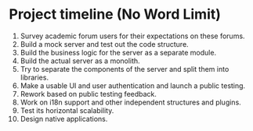 # Project timeline (No Word Limit)

<!-- How do you see the completion of the project unfolding? -->

1. Survey academic forum users for their expectations on these forums.
1. Build a mock server and test out the code structure.
1. Build the business logic for the server as a separate module.
1. Build the actual server as a monolith.
1. Try to separate the components of the server and split them into libraries.
1. Make a usable UI and user authentication and launch a public testing.
1. Rework based on public testing feedback.
1. Work on i18n support and other independent structures and plugins.
1. Test its horizontal scalability.
1. Design native applications.
<!-- If we ever get that far. -->
